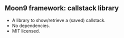 ## Moon9 framework: callstack library
- A library to show/retrieve a (saved) callstack.
- No dependencies.
- MIT licensed.
